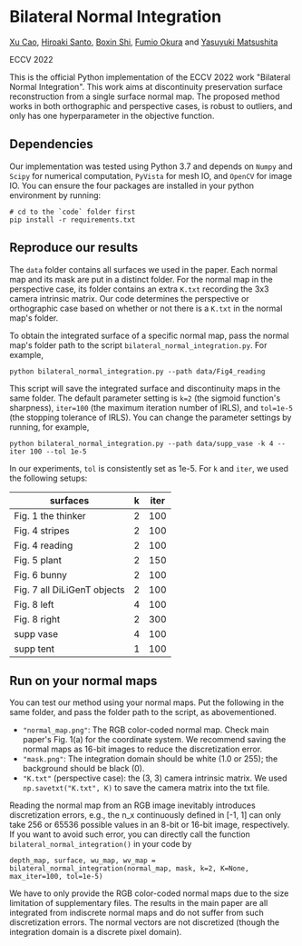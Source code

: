 # Bilateral Normal Integration

[Xu Cao](https://hoshino042.github.io/homepage/), [Hiroaki Santo](https://sites.google.com/view/hiroaki-santo/), [Boxin Shi](http://alumni.media.mit.edu/~shiboxin/), [Fumio Okura](http://alumni.media.mit.edu/~shiboxin/) and [Yasuyuki Matsushita](http://www-infobiz.ist.osaka-u.ac.jp/en/member/matsushita/)

ECCV 2022

This is the official Python implementation of the ECCV 2022 work "Bilateral Normal Integration".
This work aims at discontinuity preservation surface reconstruction from a single surface normal map.
The proposed method works in both orthographic and perspective cases, is robust to outliers, and only has one hyperparameter in the objective function.

## Dependencies
Our implementation was tested using Python 3.7 and depends on `Numpy` and `Scipy` for numerical computation, `PyVista` for mesh IO, and `OpenCV` for image IO.
You can ensure the four packages are installed in your python environment by running:

 ```
 # cd to the `code` folder first
pip install -r requirements.txt
 ```

## Reproduce our results 
The `data` folder contains all surfaces we used in the paper.
Each normal map and its mask are put in a distinct folder.
For the normal map in the perspective case, its folder contains an extra `K.txt` recording the 3x3 camera intrinsic matrix.
Our code determines the perspective or orthographic case based on whether or not there is a `K.txt` in the normal map's folder.

To obtain the integrated surface of a specific normal map, pass the normal map's folder path to the script `bilateral_normal_integration.py`.
For example, 
```
python bilateral_normal_integration.py --path data/Fig4_reading
```
This script will save the integrated surface and discontinuity maps in the same folder.
The default parameter setting is `k=2` (the sigmoid function's sharpness), `iter=100` (the maximum iteration number of IRLS), 
and `tol=1e-5` (the stopping tolerance of IRLS).
You can change the parameter settings by running, for example, 
```
python bilateral_normal_integration.py --path data/supp_vase -k 4 --iter 100 --tol 1e-5
```
In our experiments, `tol` is consistently set as 1e-5.
For `k` and `iter`, we used the following setups:

|  surfaces                     | k | iter|
| ---- | ---- | ---- |
| Fig. 1 the thinker            | 2 | 100 |
| Fig. 4 stripes                | 2 | 100 |
| Fig. 4 reading                | 2 | 100 |
| Fig. 5 plant                  | 2 | 150 |
| Fig. 6 bunny                  | 2 | 100 |
| Fig. 7 all DiLiGenT objects   | 2 | 100 |
| Fig. 8 left                   | 4 | 100 |
| Fig. 8 right                  | 2 | 300 |
| supp vase                     | 4 | 100 |
| supp tent                     | 1 | 100 |


## Run on your normal maps
You can test our method using your normal maps.
Put the following in the same folder, and pass the folder path to the script, as abovementioned.

- `"normal_map.png"`: The RGB color-coded normal map. Check main paper's Fig. 1(a) for the coordinate system. 
We recommend saving the normal maps as 16-bit images to reduce the discretization error.
- `"mask.png"`: The integration domain should be white (1.0 or 255); the background should be black (0).
- `"K.txt"` (perspective case): the (3, 3) camera intrinsic matrix. We used `np.savetxt("K.txt", K)` to save the camera matrix into the txt file.

Reading the normal map from an RGB image inevitably introduces discretization errors, e.g., 
the n_x continuously defined in [-1, 1] can only take 256 or 65536 possible values in an 8-bit or 16-bit image, respectively.
If you want to avoid such error, you can directly call the function ``bilateral_normal_integration()`` in your code by

```
depth_map, surface, wu_map, wv_map = bilateral_normal_integration(normal_map, mask, k=2, K=None, max_iter=100, tol=1e-5)
```

We have to only provide the RGB color-coded normal maps due to the size limitation of supplementary files.
The results in the main paper are all integrated from indiscrete normal maps and do not suffer from such discretization errors.
The normal vectors are not discretized (though the integration domain is a discrete pixel domain).
